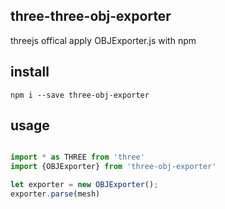 ## three-three-obj-exporter

threejs offical apply OBJExporter.js with npm

## install

`npm i --save three-obj-exporter`

## usage

```js

import * as THREE from 'three'
import {OBJExporter} from 'three-obj-exporter'

let exporter = new OBJExporter();
exporter.parse(mesh)

```